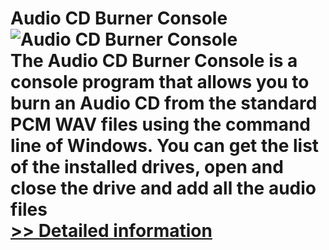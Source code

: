 # Audio CD Burner Console<br />![Audio CD Burner Console](https://mycommerce.akamaized.net/api/pimages/P300914524/BIG/300914524.PNG)<br />The Audio CD Burner Console is a console program that allows you to burn an Audio CD from the standard PCM WAV files using the command line of Windows. You can get the list of the installed drives, open and close the drive and add all the audio files<br />[>> Detailed information](https://secure.shareit.com/shareit/product.html?productid=300914524&affiliateid=200057808)